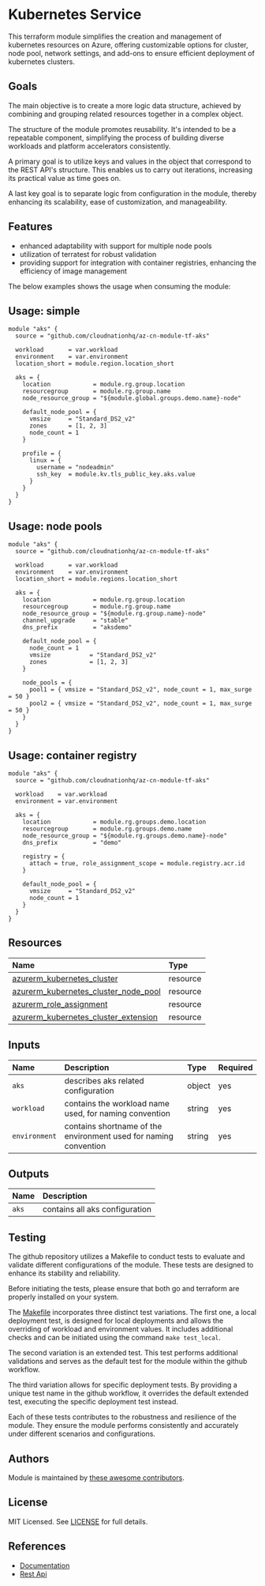 # Kubernetes Service

This terraform module simplifies the creation and management of kubernetes resources on Azure, offering customizable options for cluster, node pool, network settings, and add-ons to ensure efficient deployment of kubernetes clusters.

## Goals

The main objective is to create a more logic data structure, achieved by combining and grouping related resources together in a complex object.

The structure of the module promotes reusability. It's intended to be a repeatable component, simplifying the process of building diverse workloads and platform accelerators consistently.

A primary goal is to utilize keys and values in the object that correspond to the REST API's structure. This enables us to carry out iterations, increasing its practical value as time goes on.

A last key goal is to separate logic from configuration in the module, thereby enhancing its scalability, ease of customization, and manageability.

## Features

- enhanced adaptability with support for multiple node pools
- utilization of terratest for robust validation
- providing support for integration with container registries, enhancing the efficiency of image management

The below examples shows the usage when consuming the module:

## Usage: simple

```hcl
module "aks" {
  source = "github.com/cloudnationhq/az-cn-module-tf-aks"

  workload       = var.workload
  environment    = var.environment
  location_short = module.region.location_short

  aks = {
    location            = module.rg.group.location
    resourcegroup       = module.rg.group.name
    node_resource_group = "${module.global.groups.demo.name}-node"

    default_node_pool = {
      vmsize     = "Standard_DS2_v2"
      zones      = [1, 2, 3]
      node_count = 1
    }

    profile = {
      linux = {
        username = "nodeadmin"
        ssh_key  = module.kv.tls_public_key.aks.value
      }
    }
  }
}
```

## Usage: node pools

```hcl
module "aks" {
  source = "github.com/cloudnationhq/az-cn-module-tf-aks"

  workload       = var.workload
  environment    = var.environment
  location_short = module.regions.location_short

  aks = {
    location            = module.rg.group.location
    resourcegroup       = module.rg.group.name
    node_resource_group = "${module.rg.group.name}-node"
    channel_upgrade     = "stable"
    dns_prefix          = "aksdemo"

    default_node_pool = {
      node_count = 1
      vmsize           = "Standard_DS2_v2"
      zones            = [1, 2, 3]
    }

    node_pools = {
      pool1 = { vmsize = "Standard_DS2_v2", node_count = 1, max_surge = 50 }
      pool2 = { vmsize = "Standard_DS2_v2", node_count = 1, max_surge = 50 }
    }
  }
}
```

## Usage: container registry

```hcl
module "aks" {
  source = "github.com/cloudnationhq/az-cn-module-tf-aks"

  workload    = var.workload
  environment = var.environment

  aks = {
    location            = module.rg.groups.demo.location
    resourcegroup       = module.rg.groups.demo.name
    node_resource_group = "${module.rg.groups.demo.name}-node"
    dns_prefix          = "demo"

    registry = {
      attach = true, role_assignment_scope = module.registry.acr.id
    }

    default_node_pool = {
      vmsize     = "Standard_DS2_v2"
      node_count = 1
    }
  }
}
```

## Resources

| Name | Type |
| :-- | :-- |
| [azurerm_kubernetes_cluster](https://registry.terraform.io/providers/hashicorp/azurerm/latest/docs/resources/kubernetes_cluster) | resource |
| [azurerm_kubernetes_cluster_node_pool](https://registry.terraform.io/providers/hashicorp/azurerm/latest/docs/resources/kubernetes_cluster_node_pool) | resource |
| [azurerm_role_assignment](https://registry.terraform.io/providers/hashicorp/azurerm/latest/docs/resources/role_assignment) | resource |
| [azurerm_kubernetes_cluster_extension](https://registry.terraform.io/providers/hashicorp/azurerm/latest/docs/resources/kubernetes_cluster_extension) | resource |

## Inputs

| Name | Description | Type | Required |
| :-- | :-- | :-- | :-- |
| `aks` | describes aks related configuration | object | yes |
| `workload` | contains the workload name used, for naming convention	| string | yes |
| `environment` | contains shortname of the environment used for naming convention	| string | yes |

## Outputs

| Name | Description |
| :-- | :-- |
| `aks` | contains all aks configuration |

## Testing

The github repository utilizes a Makefile to conduct tests to evaluate and validate different configurations of the module. These tests are designed to enhance its stability and reliability.

Before initiating the tests, please ensure that both go and terraform are properly installed on your system.

The [Makefile](Makefile) incorporates three distinct test variations. The first one, a local deployment test, is designed for local deployments and allows the overriding of workload and environment values. It includes additional checks and can be initiated using the command ```make test_local```.

The second variation is an extended test. This test performs additional validations and serves as the default test for the module within the github workflow.

The third variation allows for specific deployment tests. By providing a unique test name in the github workflow, it overrides the default extended test, executing the specific deployment test instead.

Each of these tests contributes to the robustness and resilience of the module. They ensure the module performs consistently and accurately under different scenarios and configurations.

## Authors

Module is maintained by [these awesome contributors](https://github.com/cloudnationhq/az-cn-module-tf-aks/graphs/contributors).

## License

MIT Licensed. See [LICENSE](https://github.com/cloudnationhq/az-cn-module-tf-aks/blob/main/LICENSE) for full details.

## References

- [Documentation](https://learn.microsoft.com/en-us/azure/aks)
- [Rest Api](https://learn.microsoft.com/en-us/rest/api/aks)


